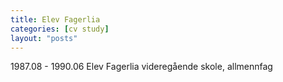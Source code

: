 ```yaml
---
title: Elev Fagerlia
categories: [cv study]
layout: "posts"
---
```


1987.08 - 1990.06 Elev Fagerlia videregående skole, allmennfag

